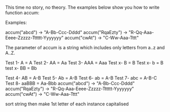This time no story, no theory. The examples below show you how to write function accum:

Examples:

accum("abcd") -> "A-Bb-Ccc-Dddd"
accum("RqaEzty") -> "R-Qq-Aaa-Eeee-Zzzzz-Tttttt-Yyyyyyy"
accum("cwAt") -> "C-Ww-Aaa-Tttt"

The parameter of accum is a string which includes only letters from a..z and A..Z.

Test 1-  A = A
Test 2-  AA = Aa
Test 3-  AAA = Aaa
Test x-  B = B
Test x-  b = B
test x-  BB = Bb

Test 4-  AB = A-B
Test 5-  Ab = A-B
Test 6-  ab = A-B
Test 7-  abc = A-B-C
Test 8-  aaBBB = Aa-Bbb
accum("abcd") -> "A-Bb-Ccc-Dddd"
accum("RqaEzty") -> "R-Qq-Aaa-Eeee-Zzzzz-Tttttt-Yyyyyyy"
accum("cwAt") -> "C-Ww-Aaa-Tttt"


sort string
then make 1st letter of each instance capitalised
